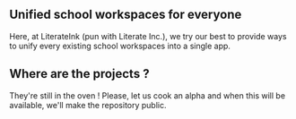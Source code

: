 ## Unified school workspaces for everyone

Here, at LiterateInk (pun with Literate Inc.), we try our best to provide ways to unify every existing school workspaces into a single app.

## Where are the projects ?

They're still in the oven ! Please, let us cook an alpha and when this will be available, we'll make the repository public. 
